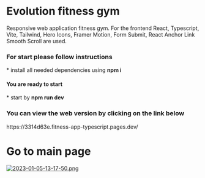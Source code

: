 # Evolution fitness gym
Responsive web application fitness gym.
For the frontend React, Typescript, Vite, Tailwind, Hero Icons, Framer Motion, Form Submit, React Anchor Link Smooth Scroll are used.
</br>
<h3>For start please follow instructions </h3>
* install all needed dependencies using <b> npm i </b> <br/>
<h4>You are ready to start</h4>
* start by <b>npm run dev</b> </br>

<h3>You can view the web version by clicking on the link below</h3>
https://3314d63e.fitness-app-typescript.pages.dev/


# Go to main page
[![2023-01-05-13-17-50.png](https://i.postimg.cc/8PPHBtzs/2023-01-05-13-17-50.png)](https://postimg.cc/LhwLmkfM)
